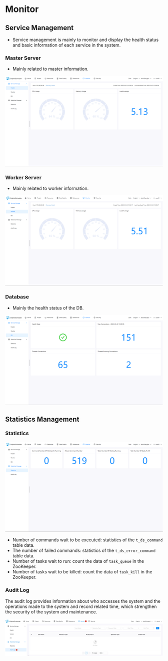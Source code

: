 # Monitor

## Service Management

- Service management is mainly to monitor and display the health status and basic information of each service in the system.

### Master Server

- Mainly related to master information.

![master](../../../img/new_ui/dev/monitor/master.png)

### Worker Server

- Mainly related to worker information.

![worker](../../../img/new_ui/dev/monitor/worker.png)

### Database

- Mainly the health status of the DB.

![db](../../../img/new_ui/dev/monitor/db.png)

## Statistics Management

### Statistics

![statistics](../../../img/new_ui/dev/monitor/statistics.png)

- Number of commands wait to be executed: statistics of the `t_ds_command` table data.
- The number of failed commands: statistics of the `t_ds_error_command` table data.
- Number of tasks wait to run: count the data of `task_queue` in the ZooKeeper.
- Number of tasks wait to be killed: count the data of `task_kill` in the ZooKeeper.

### Audit Log

The audit log provides information about who accesses the system and the operations made to the system and record related
time, which strengthen the security of the system and maintenance.

![audit-log](../../../img/new_ui/dev/monitor/audit-log.jpg)
